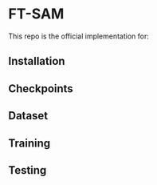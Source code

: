 # FT-SAM
This repo is the official implementation for:

## Installation

## Checkpoints


## Dataset

## Training

## Testing


